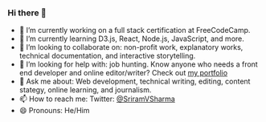 ### Hi there 👋

- 🔭 I’m currently working on a full stack certification at FreeCodeCamp. 
- 🌱 I’m currently learning D3.js, React, Node.js, JavaScript, and more. 
- 👯 I’m looking to collaborate on: non-profit work, explanatory works, technical documentation, and interactive storytelling. 
- 🤔 I’m looking for help with: job hunting. Know anyone who needs a front end developer and online editor/writer? Check out [my portfolio](https://sriramvsharma.github.io/portfolio/index.html) 
- 💬 Ask me about: Web development, technical writing, editing, content stategy, online learning, and journalism. 
- 📫 How to reach me: Twitter: [@SriramVSharma](http://twitter.com/sriramvsharma)
- 😄 Pronouns: He/Him



<!--
**sriramvsharma/sriramvsharma** is a ✨ _special_ ✨ repository because its `README.md` (this file) appears on your GitHub profile.

Here are some ideas to get you started:

- 🔭 I’m currently working on ...
- 🌱 I’m currently learning ...
- 👯 I’m looking to collaborate on ...
- 🤔 I’m looking for help with ...
- 💬 Ask me about ...
- 📫 How to reach me: ...
- 😄 Pronouns: ...
- ⚡ Fun fact: ...
-->
